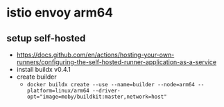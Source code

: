 # istio envoy arm64


## setup self-hosted

* https://docs.github.com/en/actions/hosting-your-own-runners/configuring-the-self-hosted-runner-application-as-a-service
* install buildx v0.4.1
* create builder 
    * `docker buildx create --use --name=builder --node=arm64 --platform=linux/arm64 --driver-opt="image=moby/buildkit:master,network=host"`
